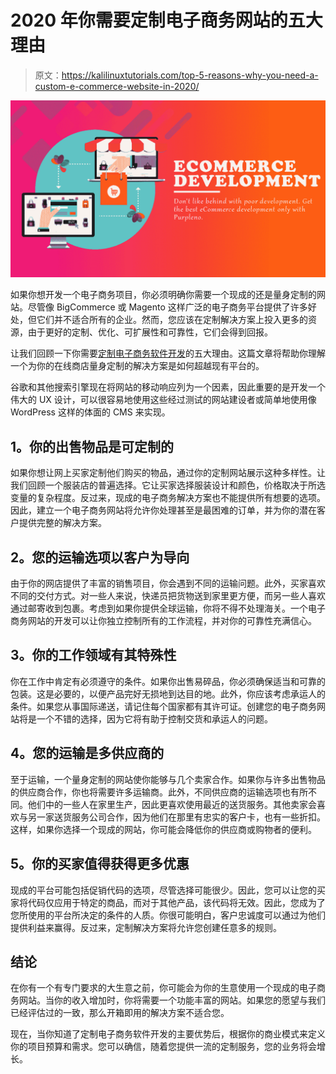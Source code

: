 # 2020 年你需要定制电子商务网站的五大理由

> 原文：<https://kalilinuxtutorials.com/top-5-reasons-why-you-need-a-custom-e-commerce-website-in-2020/>

[![Top 5 Reasons Why You Need a Custom E-commerce Website in 2020](img/77b0cdc79ccf57e71ade6af064d9114c.png "Top 5 Reasons Why You Need a Custom E-commerce Website in 2020")](https://1.bp.blogspot.com/-qVSxqtRss84/Xsf0RlPur8I/AAAAAAAAJAU/2v26f2UP0cA54LiwC6NHu-IRrQf1CtllACLcBGAsYHQ/s1600/ecommerce%2BWEBSITE.png)

如果你想开发一个电子商务项目，你必须明确你需要一个现成的还是量身定制的网站。尽管像 BigCommerce 或 Magento 这样广泛的电子商务平台提供了许多好处，但它们并不适合所有的企业。然而，您应该在定制解决方案上投入更多的资源，由于更好的定制、优化、可扩展性和可靠性，它们会得到回报。

让我们回顾一下你需要[定制电子商务软件开发](https://mangosoft.tech/industry/custom-e-commerce-software-development/)的五大理由。这篇文章将帮助你理解一个为你的在线商店量身定制的解决方案是如何超越现有平台的。

谷歌和其他搜索引擎现在将网站的移动响应列为一个因素，因此重要的是开发一个伟大的 UX 设计，可以很容易地使用这些经过测试的网站建设者或简单地使用像 WordPress 这样的体面的 CMS 来实现。

## **1。你的出售物品是可定制的**

如果你想让网上买家定制他们购买的物品，通过你的定制网站展示这种多样性。让我们回顾一个服装店的普遍选择。它让买家选择服装设计和颜色，价格取决于所选变量的复杂程度。反过来，现成的电子商务解决方案也不能提供所有想要的选项。因此，建立一个电子商务网站将允许你处理甚至是最困难的订单，并为你的潜在客户提供完整的解决方案。

## **2。您的运输选项以客户为导向**

由于你的网店提供了丰富的销售项目，你会遇到不同的运输问题。此外，买家喜欢不同的交付方式。对一些人来说，快递员把货物送到家里更方便，而另一些人喜欢通过邮寄收到包裹。考虑到如果你提供全球运输，你将不得不处理海关。一个电子商务网站的开发可以让你独立控制所有的工作流程，并对你的可靠性充满信心。

## **3。你的工作领域有其特殊性**

你在工作中肯定有必须遵守的条件。如果你出售易碎品，你必须确保适当和可靠的包装。这是必要的，以便产品完好无损地到达目的地。此外，你应该考虑承运人的条件。如果您从事国际递送，请记住每个国家都有其许可证。创建您的电子商务网站将是一个不错的选择，因为它将有助于控制交货和承运人的问题。

## **4。您的运输是多供应商的**

至于运输，一个量身定制的网站使你能够与几个卖家合作。如果你与许多出售物品的供应商合作，你也将需要许多运输商。此外，不同供应商的运输选项也有所不同。他们中的一些人在家里生产，因此更喜欢使用最近的送货服务。其他卖家会喜欢与另一家送货服务公司合作，因为他们在那里有忠实的客户卡，也有一些折扣。这样，如果你选择一个现成的网站，你可能会降低你的供应商或购物者的便利。

## **5。你的买家值得获得更多优惠**

现成的平台可能包括促销代码的选项，尽管选择可能很少。因此，您可以让您的买家将代码仅应用于特定的商品，而对于其他产品，该代码将无效。因此，您成为了您所使用的平台所决定的条件的人质。你很可能明白，客户忠诚度可以通过为他们提供利益来赢得。反过来，定制解决方案将允许您创建任意多的规则。

## **结论**

在你有一个有专门要求的大生意之前，你可能会为你的生意使用一个现成的电子商务网站。当你的收入增加时，你将需要一个功能丰富的网站。如果您的愿望与我们已经评估过的一致，那么开箱即用的解决方案不适合您。

现在，当你知道了定制电子商务软件开发的主要优势后，根据你的商业模式来定义你的项目预算和需求。您可以确信，随着您提供一流的定制服务，您的业务将会增长。
